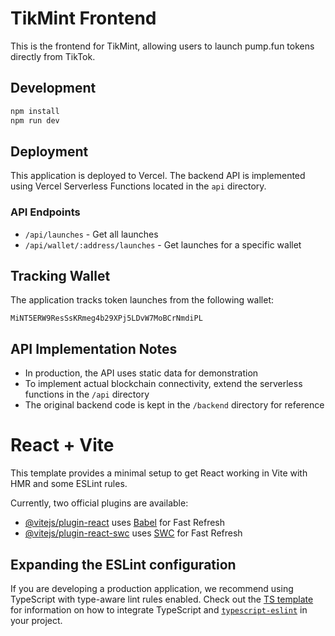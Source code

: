 # TikMint Frontend

This is the frontend for TikMint, allowing users to launch pump.fun tokens directly from TikTok.

## Development

```bash
npm install
npm run dev
```

## Deployment

This application is deployed to Vercel. The backend API is implemented using Vercel Serverless Functions located in the `api` directory.

### API Endpoints

- `/api/launches` - Get all launches
- `/api/wallet/:address/launches` - Get launches for a specific wallet

## Tracking Wallet

The application tracks token launches from the following wallet:
```
MiNT5ERW9ResSsKRmeg4b29XPj5LDvW7MoBCrNmdiPL
```

## API Implementation Notes

- In production, the API uses static data for demonstration
- To implement actual blockchain connectivity, extend the serverless functions in the `/api` directory
- The original backend code is kept in the `/backend` directory for reference

# React + Vite

This template provides a minimal setup to get React working in Vite with HMR and some ESLint rules.

Currently, two official plugins are available:

- [@vitejs/plugin-react](https://github.com/vitejs/vite-plugin-react/blob/main/packages/plugin-react) uses [Babel](https://babeljs.io/) for Fast Refresh
- [@vitejs/plugin-react-swc](https://github.com/vitejs/vite-plugin-react/blob/main/packages/plugin-react-swc) uses [SWC](https://swc.rs/) for Fast Refresh

## Expanding the ESLint configuration

If you are developing a production application, we recommend using TypeScript with type-aware lint rules enabled. Check out the [TS template](https://github.com/vitejs/vite/tree/main/packages/create-vite/template-react-ts) for information on how to integrate TypeScript and [`typescript-eslint`](https://typescript-eslint.io) in your project.
